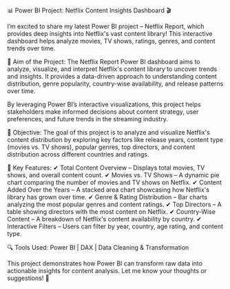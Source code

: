 📊 Power BI Project: Netflix Content Insights Dashboard 🎬

I’m excited to share my latest Power BI project – Netflix Report, which provides deep insights into Netflix's vast content library! This interactive dashboard helps analyze movies, TV shows, ratings, genres, and content trends over time.

🎯 Aim of the Project:
The Netflix Report Power BI dashboard aims to analyze, visualize, and interpret Netflix's content library to uncover trends and insights. It provides a data-driven approach to understanding content distribution, genre popularity, country-wise availability, and release patterns over time.

By leveraging Power BI’s interactive visualizations, this project helps stakeholders make informed decisions about content strategy, user preferences, and future trends in the streaming industry.

🎯 Objective:
The goal of this project is to analyze and visualize Netflix's content distribution by exploring key factors like release years, content type (movies vs. TV shows), popular genres, top directors, and content distribution across different countries and ratings.

🚀 Key Features:
✔ Total Content Overview – Displays total movies, TV shows, and overall content count.
✔ Movies vs. TV Shows – A dynamic pie chart comparing the number of movies and TV shows on Netflix.
✔ Content Added Over the Years – A stacked area chart showcasing how Netflix's library has grown over time.
✔ Genre & Rating Distribution – Bar charts analyzing the most popular genres and content ratings.
✔ Top Directors – A table showing directors with the most content on Netflix.
✔ Country-Wise Content – A breakdown of Netflix's content availability by country.
✔ Interactive Filters – Users can filter by year, country, age rating, and content type.

🔍 Tools Used: Power BI | DAX | Data Cleaning & Transformation

This project demonstrates how Power BI can transform raw data into actionable insights for content analysis. Let me know your thoughts or suggestions! 🚀
